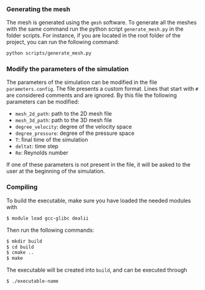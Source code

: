 ### Generating the mesh
The mesh is generated using the `gmsh` software. To generate all the meshes with the same command run the python script `generate_mesh.py` in the folder scripts.
For instance, if you are located in the root folder of the project, you can run the following command:
```bash
python scripts/generate_mesh.py
``` 
### Modify the parameters of the simulation
The parameters of the simulation can be modified in the file `parameters.config`. The file presents a custom format. Lines that start with `#` are considered comments and are ignored. By this file the following parameters can be modified:
- `mesh_2d_path`: path to the 2D mesh file
- `mesh_3d_path`: path to the 3D mesh file
- `degree_velocity`: degree of the velocity space
- `degree_pressure`: degree of the pressure space
- `T`: final time of the simulation
- `deltat`: time step
- `Re`: Reynolds number

If one of these parameters is not present in the file, it will be asked to the user at the beginning of the simulation.

### Compiling
To build the executable, make sure you have loaded the needed modules with
```bash
$ module load gcc-glibc dealii
```
Then run the following commands:
```bash
$ mkdir build
$ cd build
$ cmake ..
$ make
```
The executable will be created into `build`, and can be executed through
```bash
$ ./executable-name
```